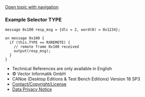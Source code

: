 [Open topic with navigation](../../../../../CANoeDEFamily.htm#Topics/CAPLFunctions/CAN/Selectors/CAPLSelectorTYPE.md)

### Example Selector TYPE

```plaintext
message 0x100 resp_msg = {dlc = 2, word(0) = 0x1234};

on message 0x100 {
  if (this.TYPE == RXREMOTE) {
    // remote frame 0x100 received
    output(resp_msg);
  }
}
```

- Technical References are only available in English
- © Vector Informatik GmbH
- CANoe (Desktop Editions & Test Bench Editions) Version 18 SP3
- [Contact/Copyright/License](../../../Shared/ContactCopyrightLicense.md)
- [Data Privacy Notice](https://www.vector.com/int/en/company/get-info/privacy-policy/)
